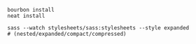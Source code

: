     bourbon install
    neat install

    sass --watch stylesheets/sass:stylesheets --style expanded
    # (nested/expanded/compact/compressed)
